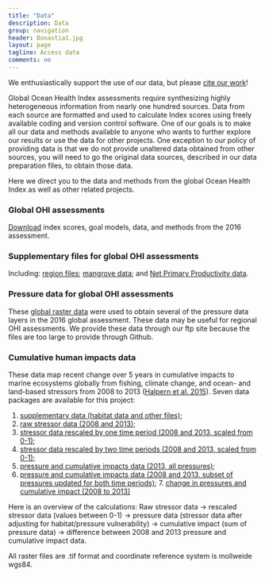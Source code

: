 ```yaml
---
title: "Data"
description: Data
group: navigation
header: Donastia1.jpg
layout: page
tagline: Access data
comments: no
---
```


We enthusiastically support the use of our data, but please [cite our work](http://ohi-science.org/citation-policy/)!

Global Ocean Health Index assessments require synthesizing highly heterogeneous information from nearly one hundred sources.  Data from each source are formatted and used to calculate Index scores using freely available coding and version control software.  One of our goals is to make all our data and methods available to anyone who wants to further explore our results or use the data for other projects. One exception to our policy of providing data is that we do not provide unaltered data obtained from other sources, you will need to go the original data sources, described in our data preparation files, to obtain those data.

Here we direct you to the data and methods from the global Ocean Health Index as well as other related projects. 

### Global OHI assessments
[Download]((http://ohi-science.org/ohi-global/download)) index scores, goal models, data, and methods from the 2016 assessment.

### Supplementary files for global OHI assessments
Including: [region files](https://mazu.nceas.ucsb.edu/data/#ohi_regions); [mangrove data](https://mazu.nceas.ucsb.edu/data/#mangrove_data); and [Net Primary Productivity data](https://mazu.nceas.ucsb.edu/data/#net_primary_productivity_data). 

### Pressure data for global OHI assessments
These [global raster data](https://mazu.nceas.ucsb.edu/data/#ohi_pressure_data) were used to obtain several of the pressure data layers in the 2016 global assessment. These data may be useful for regional OHI assessments.  We provide these data through our ftp site because the files are too large to provide through Github.

### Cumulative human impacts data
These data map recent change over 5 years in cumulative impacts to marine ecosystems globally from fishing, climate change, and ocean- and land-based stressors from 2008 to 2013 ([Halpern et al. 2015](https://www.nature.com/articles/ncomms8615)). Seven data packages are available for this project:

1. [supplementary data (habitat data and other files)](https://knb.ecoinformatics.org/#view/doi:10.5063/F19Z92TW); 
2. [raw stressor data (2008 and 2013)](https://knb.ecoinformatics.org/#view/doi:10.5063/F1S180FS); 
3. [stressor data rescaled by one time period (2008 and 2013, scaled from 0-1)](https://knb.ecoinformatics.org/#view/doi:10.5063/F1DR2SDD); 
4. [stressor data rescaled by two time periods (2008 and 2013, scaled from 0-1)](https://knb.ecoinformatics.org/#view/doi:10.5063/F19021PC); 
5. [pressure and cumulative impacts data (2013, all pressures)](https://knb.ecoinformatics.org/#view/doi:10.5063/F15718ZN); 
6. [pressure and cumulative impacts data (2008 and 2013, subset of pressures updated for both time periods)](https://knb.ecoinformatics.org/#view/doi:10.5063/F11J97N3); 7. [change in pressures and cumulative impact (2008 to 2013)](https://knb.ecoinformatics.org/#view/doi:10.5063/F1WS8R5T) 

Here is an overview of the calculations: Raw stressor data -> rescaled stressor data (values between 0-1) -> pressure data (stressor data after adjusting for habitat/pressure vulnerability) -> cumulative impact (sum of pressure data) -> difference between 2008 and 2013 pressure and cumulative impact data. 

All raster files are .tif format and coordinate reference system is mollweide wgs84. 

